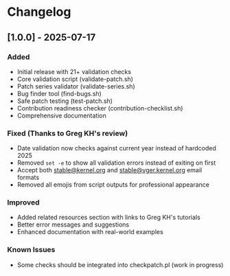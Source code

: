 # Changelog

## [1.0.0] - 2025-07-17

### Added
- Initial release with 21+ validation checks
- Core validation script (validate-patch.sh)
- Patch series validator (validate-series.sh)
- Bug finder tool (find-bugs.sh)
- Safe patch testing (test-patch.sh)
- Contribution readiness checker (contribution-checklist.sh)
- Comprehensive documentation

### Fixed (Thanks to Greg KH's review)
- Date validation now checks against current year instead of hardcoded 2025
- Removed `set -e` to show all validation errors instead of exiting on first
- Accept both stable@kernel.org and stable@vger.kernel.org email formats
- Removed all emojis from script outputs for professional appearance

### Improved
- Added related resources section with links to Greg KH's tutorials
- Better error messages and suggestions
- Enhanced documentation with real-world examples

### Known Issues
- Some checks should be integrated into checkpatch.pl (work in progress)